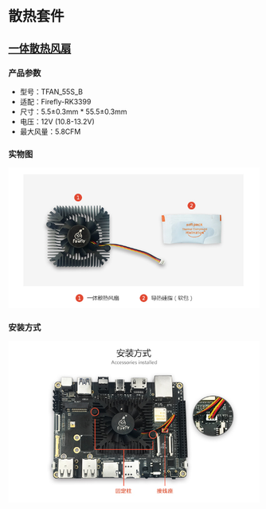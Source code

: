 # 散热套件

## [一体散热风扇](https://store.t-firefly.com/goods.php?id=46)
### 产品参数
* 型号：TFAN_55S_B
* 适配：Firefly-RK3399
* 尺寸：5.5±0.3mm * 55.5±0.3mm
* 电压：12V (10.8-13.2V)
* 最大风量：5.8CFM
### 实物图
![](img/module_cooling1.jpg)
### 安装方式
![](img/module_cooling2.png)